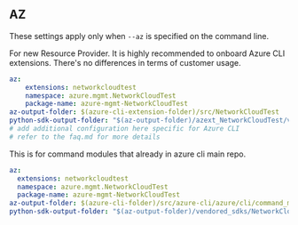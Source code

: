 ## AZ

These settings apply only when `--az` is specified on the command line.

For new Resource Provider. It is highly recommended to onboard Azure CLI extensions. There's no differences in terms of customer usage. 

``` yaml $(az) && $(target-mode) != 'core'
az:
    extensions: networkcloudtest
    namespace: azure.mgmt.NetworkCloudTest
    package-name: azure-mgmt-NetworkCloudTest
az-output-folder: $(azure-cli-extension-folder)/src/NetworkCloudTest
python-sdk-output-folder: "$(az-output-folder)/azext_NetworkCloudTest/vendored_sdks/NetworkCloudTest"
# add additional configuration here specific for Azure CLI
# refer to the faq.md for more details
```



This is for command modules that already in azure cli main repo. 
``` yaml $(az) && $(target-mode) == 'core'
az:
  extensions: networkcloudtest
  namespace: azure.mgmt.NetworkCloudTest
  package-name: azure-mgmt-NetworkCloudTest
az-output-folder: $(azure-cli-folder)/src/azure-cli/azure/cli/command_modules/NetworkCloudTest
python-sdk-output-folder: "$(az-output-folder)/vendored_sdks/NetworkCloudTest"
``` 
